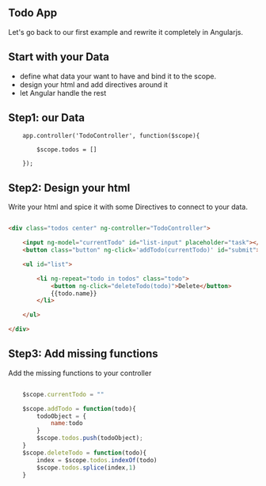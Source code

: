 ## Todo App

Let's go back to our first example and rewrite it completely in Angularjs.


## Start with your Data

* define what data your want to have and bind it to the scope.
* design your html and add directives around it
* let Angular handle the rest



## Step1: our Data

```
    app.controller('TodoController', function($scope){
        
        $scope.todos = []
        
    });
```



## Step2: Design your html
Write your html and spice it with some Directives to connect to your data.

```html

<div class="todos center" ng-controller="TodoController">

    <input ng-model="currentTodo" id="list-input" placeholder="task"></input>
    <button class="button" ng-click='addTodo(currentTodo)' id="submit">Add</button>

    <ul id="list">

        <li ng-repeat="todo in todos" class="todo">
            <button ng-click="deleteTodo(todo)">Delete</button>
            {{todo.name}}
        </li>

    </ul>

</div>
```


## Step3: Add missing functions
Add the missing functions to your controller

```javascript

    $scope.currentTodo = ""

    $scope.addTodo = function(todo){
        todoObject = {
            name:todo
        }
        $scope.todos.push(todoObject);
    }
    $scope.deleteTodo = function(todo){
        index = $scope.todos.indexOf(todo)
        $scope.todos.splice(index,1)
    }

```
